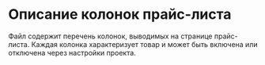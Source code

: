 # Описание колонок прайс-листа

Файл содержит перечень колонок, выводимых на странице прайс-листа. Каждая колонка характеризует товар и может быть включена или отключена через настройки проекта.
